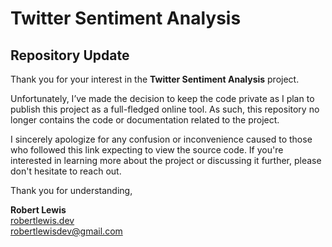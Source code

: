 # Twitter Sentiment Analysis
## Repository Update

Thank you for your interest in the **Twitter Sentiment Analysis** project.

Unfortunately, I’ve made the decision to keep the code private as I plan to publish this project as a full-fledged online tool. As such, this repository no longer contains the code or documentation related to the project.

I sincerely apologize for any confusion or inconvenience caused to those who followed this link expecting to view the source code. If you're interested in learning more about the project or discussing it further, please don't hesitate to reach out.

Thank you for understanding,

**Robert Lewis**  
[robertlewis.dev](https://robertlewis.dev)  
robertlewisdev@gmail.com
